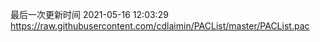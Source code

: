 最后一次更新时间 2021-05-16 12:03:29
https://raw.githubusercontent.com/cdlaimin/PACList/master/PACList.pac


